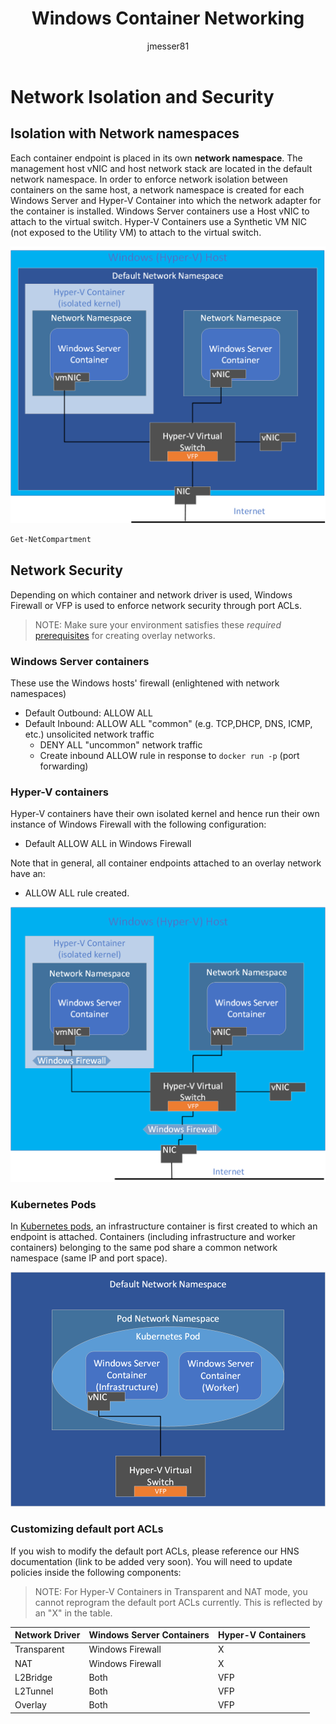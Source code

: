 ﻿---
title: Windows Container Networking
description: Network isolation and security within Windows containers.
keywords: docker, containers
author: jmesser81
ms.date: 03/27/2018
ms.topic: article
ms.prod: windows-containers
ms.service: windows-containers
ms.assetid: 538871ba-d02e-47d3-a3bf-25cda4a40965
---


# Network Isolation and Security

## Isolation with Network namespaces
Each container endpoint is placed in its own __network namespace__. The management host vNIC and host network stack are located in the default network namespace. In order to enforce network isolation between containers on the same host, a network namespace is created for each Windows Server and Hyper-V Container into which the network adapter for the container is installed. Windows Server containers use a Host vNIC to attach to the virtual switch. Hyper-V Containers use a Synthetic VM NIC (not exposed to the Utility VM) to attach to the virtual switch.


![text](media/network-compartment-visual.png)


```powershell 
Get-NetCompartment
```

## Network Security
Depending on which container and network driver is used, Windows Firewall or VFP is used to enforce network security through port ACLs.

> NOTE: Make sure your environment satisfies these *required* [prerequisites](https://docs.docker.com/network/overlay/#operations-for-all-overlay-networks) for creating overlay networks.


### Windows Server containers
These use the Windows hosts' firewall (enlightened with network namespaces)
  * Default Outbound: ALLOW ALL
  * Default Inbound: ALLOW ALL "common" (e.g. TCP,DHCP, DNS, ICMP, etc.) unsolicited network traffic
    * DENY ALL "uncommon" network traffic
    * Create inbound ALLOW rule in response to ``docker run -p`` (port forwarding)


### Hyper-V containers
Hyper-V containers have their own isolated kernel and hence run their own instance of Windows Firewall with the following configuration:
  * Default ALLOW ALL in Windows Firewall

Note that in general, all container endpoints attached to an overlay network have an:
  *  ALLOW ALL rule created.


![text](media/windows-firewall-containers.png)


### Kubernetes Pods
In [Kubernetes pods](https://kubernetes.io/docs/concepts/workloads/pods/pod/), an infrastructure container is first created to which an endpoint is attached. Containers (including infrastructure and worker containers) belonging to the same pod share a common network namespace (same IP and port space).


![text](media/pod-network-compartment.png)


### Customizing default port ACLs
If you wish to modify the default port ACLs, please reference our HNS documentation (link to be added very soon). You will need to update policies inside the following components:

> NOTE: For Hyper-V Containers in Transparent and NAT mode, you cannot reprogram the default port ACLs currently. This is reflected by an "X" in the table.

| Network Driver | Windows Server Containers | Hyper-V Containers  |
| -------------- |-------------------------- | ------------------- |
| Transparent | Windows Firewall | X |
| NAT | Windows Firewall | X |
| L2Bridge | Both | VFP |
| L2Tunnel | Both | VFP |
| Overlay  | Both | VFP |
